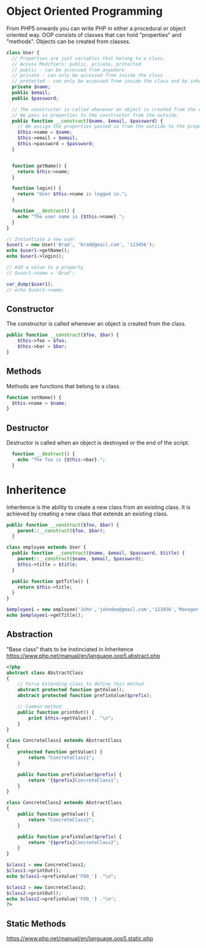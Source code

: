 # Object Oriented Programming 
From PHP5 onwards you can write PHP in either a procedural or object oriented way. OOP consists of classes that can hold "properties" and "methods". Objects can be created from classes.

```php
class User {
  // Properties are just variables that belong to a class.
  // Access Modifiers: public, private, protected
  // public - can be accessed from anywhere
  // private - can only be accessed from inside the class
  // protected - can only be accessed from inside the class and by inheriting classes
  private $name;
  public $email;
  public $password;

  // The constructor is called whenever an object is created from the class.
  // We pass in properties to the constructor from the outside.
  public function __construct($name, $email, $password) {
    // We assign the properties passed in from the outside to the properties we created inside the class.
    $this->name = $name;
    $this->email = $email;
    $this->password = $password;
  }


  function getName() {
    return $this->name;
  }

  function login() {
    return "User $this->name is logged in.";
  }

  function __destruct() {
    echo "The user name is {$this->name}.";
  }
}

// Instantiate a new user
$user1 = new User('Brad', 'brad@gmail.com', '123456');
echo $user1->getName();
echo $user1->login();

// Add a value to a property
// $user1->name = 'Brad';

var_dump($user1);
// echo $user1->name;

```

## Constructor 
The constructor is called whenever an object is created from the class.

```php
public function __construct($foo, $bar) {
	$this->foo = $foo;
	$this->bar = $bar;
}
```

## Methods
Methods are functions that belong to a class.

```php
function setName() {
  $this->name = $name;
}
```

## Destructor
Destructor is called when an object is destroyed or the end of the script.

```php
  function __destruct() {
    echo "The foo is {$this->bar}.";
  }
```
# Inheritence
Inheritence is the ability to create a new class from an existing class. It is achieved by creating a new class that extends an existing class.

```php
public function __construct($foo, $bar) {
    parent::__construct($foo, $bar);
  }
```

```php
class employee extends User {
  public function __construct($name, $email, $password, $title) {
    parent::__construct($name, $email, $password);
    $this->title = $title;
  }

  public function getTitle() {
    return $this->title;
  }
}

$employee1 = new employee('John','johndoe@gmail.com','123456','Manager');
echo $employee1->getTitle();
```

## Abstraction
"Base class" thats to be instinciated in Inheritence
https://www.php.net/manual/en/language.oop5.abstract.php

```php
<?php
abstract class AbstractClass
{
    // Force Extending class to define this method
    abstract protected function getValue();
    abstract protected function prefixValue($prefix);

    // Common method
    public function printOut() {
        print $this->getValue() . "\n";
    }
}

class ConcreteClass1 extends AbstractClass
{
    protected function getValue() {
        return "ConcreteClass1";
    }

    public function prefixValue($prefix) {
        return "{$prefix}ConcreteClass1";
    }
}

class ConcreteClass2 extends AbstractClass
{
    public function getValue() {
        return "ConcreteClass2";
    }

    public function prefixValue($prefix) {
        return "{$prefix}ConcreteClass2";
    }
}

$class1 = new ConcreteClass1;
$class1->printOut();
echo $class1->prefixValue('FOO_') ."\n";

$class2 = new ConcreteClass2;
$class2->printOut();
echo $class2->prefixValue('FOO_') ."\n";
?>
```

## Static Methods
https://www.php.net/manual/en/language.oop5.static.php
